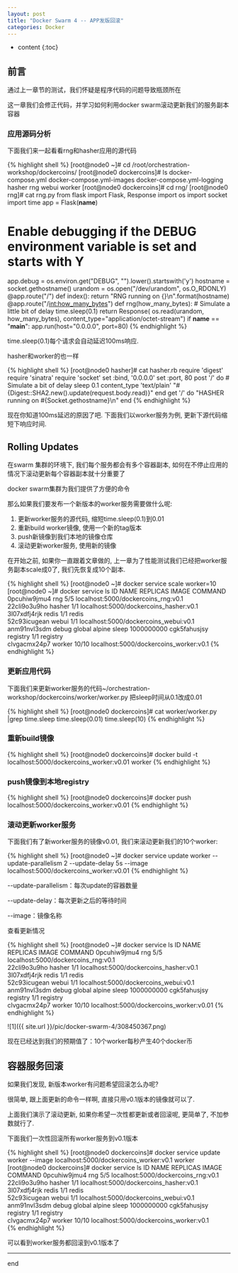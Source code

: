 ```yaml
---
layout: post
title: "Docker Swarm 4 -- APP发版回滚"
categories: Docker
---
```



* content
{:toc}


## 前言

通过上一章节的测试，我们怀疑是程序代码的问题导致瓶颈所在

这一章我们会修正代码，并学习如何利用docker swarm滚动更新我们的服务副本容器

### 应用源码分析

下面我们来一起看看rng和hasher应用的源代码

{% highlight shell %}
[root@node0 ~]# cd /root/orchestration-workshop/dockercoins/
[root@node0 dockercoins]# ls
docker-compose.yml  docker-compose.yml-images  docker-compose.yml-logging  hasher  rng  webui  worker
[root@node0 dockercoins]# cd rng/
[root@node0 rng]# cat rng.py 
from flask import Flask, Response
import os
import socket
import time
app = Flask(__name__)
# Enable debugging if the DEBUG environment variable is set and starts with Y
app.debug = os.environ.get("DEBUG", "").lower().startswith('y')
hostname = socket.gethostname()
urandom = os.open("/dev/urandom", os.O_RDONLY)
@app.route("/")
def index():
    return "RNG running on {}\n".format(hostname)
@app.route("/<int:how_many_bytes>")
def rng(how_many_bytes):
    # Simulate a little bit of delay
    time.sleep(0.1)
    return Response(
        os.read(urandom, how_many_bytes),
        content_type="application/octet-stream")
if __name__ == "__main__":
    app.run(host="0.0.0.0", port=80)
{% endhighlight %}

time.sleep(0.1)每个请求会自动延迟100ms响应.

hasher和worker的也一样

{% highlight shell %}
[root@node0 hasher]# cat hasher.rb 
require 'digest'
require 'sinatra'
require 'socket'
set :bind, '0.0.0.0'
set :port, 80
post '/' do
    # Simulate a bit of delay
    sleep 0.1
    content_type 'text/plain'
    "#{Digest::SHA2.new().update(request.body.read)}"
end
get '/' do
    "HASHER running on #{Socket.gethostname}\n"
end
{% endhighlight %}

现在你知道100ms延迟的原因了吧. 下面我们以worker服务为例, 更新下源代码缩短下响应时间.

## Rolling Updates

在swarm 集群的环境下, 我们每个服务都会有多个容器副本, 如何在不停止应用的情况下滚动更新每个容器副本就十分重要了

docker swarm集群为我们提供了方便的命令

那么如果我们要发布一个新版本的worker服务需要做什么呢:

1. 更新worker服务的源代码, 缩短time.sleep(0.1)到0.01
2. 重新build worker镜像, 使用一个新的tag版本
3. push新镜像到我们本地的镜像仓库
4. 滚动更新worker服务, 使用新的镜像

在开始之前, 如果你一直跟着文章做的, 上一章为了性能测试我们已经把worker服务副本scale成0了, 我们先恢复成10个副本.

{% highlight shell %}
[root@node0 ~]# docker service scale worker=10
[root@node0 ~]# docker service ls
ID            NAME      REPLICAS  IMAGE                                   COMMAND
0pcuhiw9jmu4  rng       5/5       localhost:5000/dockercoins_rng:v0.1     
22cli9o3u9ho  hasher    1/1       localhost:5000/dockercoins_hasher:v0.1  
3l07xdfj4rjk  redis     1/1       redis                                   
52c93icugean  webui     1/1       localhost:5000/dockercoins_webui:v0.1   
anm91nvl3sdm  debug     global    alpine                                  sleep 1000000000
cgk5fahusjsy  registry  1/1       registry                                
clvgacmx24p7  worker    10/10     localhost:5000/dockercoins_worker:v0.1
{% endhighlight %}

### 更新应用代码

下面我们来更新worker服务的代码~/orchestration-workshop/dockercoins/worker/worker.py 把sleep时间从0.1改成0.01

{% highlight shell %}
[root@node0 dockercoins]# cat worker/worker.py |grep time.sleep
    time.sleep(0.01)
    time.sleep(10)
{% endhighlight %}

### 重新build镜像

{% highlight shell %}
[root@node0 dockercoins]# docker build -t localhost:5000/dockercoins_worker:v0.01 worker
{% endhighlight %}

### push镜像到本地registry

{% highlight shell %}
[root@node0 dockercoins]# docker push localhost:5000/dockercoins_worker:v0.01
{% endhighlight %}

### 滚动更新worker服务

下面我们有了新worker服务的镜像v0.01, 我们来滚动更新我们的10个worker:

{% highlight shell %}
[root@node0 ~]# docker service update worker --update-parallelism 2 --update-delay 5s --image localhost:5000/dockercoins_worker:v0.01
{% endhighlight %}

\-\-update-parallelism：每次update的容器数量

\-\-update-delay：每次更新之后的等待时间

\-\-image：镜像名称

查看更新情况

{% highlight shell %}
[root@node0 ~]# docker service ls
ID            NAME      REPLICAS  IMAGE                                    COMMAND
0pcuhiw9jmu4  rng       5/5       localhost:5000/dockercoins_rng:v0.1      
22cli9o3u9ho  hasher    1/1       localhost:5000/dockercoins_hasher:v0.1   
3l07xdfj4rjk  redis     1/1       redis                                    
52c93icugean  webui     1/1       localhost:5000/dockercoins_webui:v0.1    
anm91nvl3sdm  debug     global    alpine                                   sleep 1000000000
cgk5fahusjsy  registry  1/1       registry                                 
clvgacmx24p7  worker    10/10     localhost:5000/dockercoins_worker:v0.01
{% endhighlight %}

![1]({{ site.url }}/pic/docker-swarm-4/308450367.png)


现在已经达到我们的预期值了：10个worker每秒产生40个docker币

## 容器服务回滚

如果我们发现, 新版本worker有问题希望回滚怎么办呢?

很简单, 跟上面更新的命令一样啊, 直接只用v0.1版本的镜像就可以了.

上面我们演示了滚动更新, 如果你希望一次性都更新或者回滚呢, 更简单了, 不加参数就行了.

下面我们一次性回滚所有worker服务到v0.1版本

{% highlight shell %}
[root@node0 dockercoins]# docker service update worker --image localhost:5000/dockercoins_worker:v0.1
worker
[root@node0 dockercoins]# docker service ls
ID            NAME      REPLICAS  IMAGE                                   COMMAND
0pcuhiw9jmu4  rng       5/5       localhost:5000/dockercoins_rng:v0.1     
22cli9o3u9ho  hasher    1/1       localhost:5000/dockercoins_hasher:v0.1  
3l07xdfj4rjk  redis     1/1       redis                                   
52c93icugean  webui     1/1       localhost:5000/dockercoins_webui:v0.1   
anm91nvl3sdm  debug     global    alpine                                  sleep 1000000000
cgk5fahusjsy  registry  1/1       registry                                
clvgacmx24p7  worker    10/10     localhost:5000/dockercoins_worker:v0.1  
{% endhighlight %}

可以看到worker服务都回滚到v0.1版本了

---------------

end

